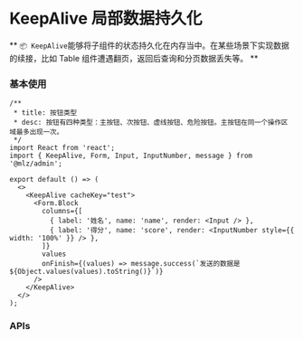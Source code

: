# KeepAlive 局部数据持久化

** `📦 KeepAlive`能够将子组件的状态持久化在内存当中。在某些场景下实现数据的续接，比如 Table 组件遭遇翻页，返回后查询和分页数据丢失等。 **

### 基本使用

```tsx
/**
 * title: 按钮类型
 * desc: 按钮有四种类型：主按钮、次按钮、虚线按钮、危险按钮。主按钮在同一个操作区域最多出现一次。
 */
import React from 'react';
import { KeepAlive, Form, Input, InputNumber, message } from '@mlz/admin';

export default () => (
  <>
    <KeepAlive cacheKey="test">
      <Form.Block
        columns={[
          { label: '姓名', name: 'name', render: <Input /> },
          { label: '得分', name: 'score', render: <InputNumber style={{ width: '100%' }} /> },
        ]}
        values
        onFinish={(values) => message.success(`发送的数据是${Object.values(values).toString()}`)}
      />
    </KeepAlive>
  </>
);
```

### APIs
